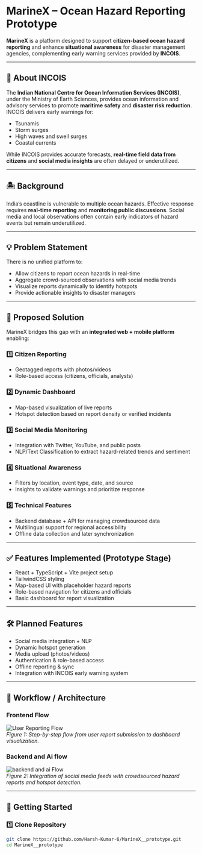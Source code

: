 # MarineX – Ocean Hazard Reporting Prototype

**MarineX** is a  platform designed to support **citizen-based ocean hazard reporting** and enhance **situational awareness** for disaster management agencies, complementing early warning services provided by **INCOIS**.

---

## 🌊 About INCOIS

The **Indian National Centre for Ocean Information Services (INCOIS)**, under the Ministry of Earth Sciences, provides ocean information and advisory services to promote **maritime safety** and **disaster risk reduction**. INCOIS delivers early warnings for:

- Tsunamis  
- Storm surges  
- High waves and swell surges  
- Coastal currents  

While INCOIS provides accurate forecasts, **real-time field data from citizens** and **social media insights** are often delayed or underutilized.

---

## 🏝 Background

India’s coastline is vulnerable to multiple ocean hazards. Effective response requires **real-time reporting** and **monitoring public discussions**. Social media and local observations often contain early indicators of hazard events but remain underutilized.

---

## 💡 Problem Statement

There is no unified platform to:

- Allow citizens to report ocean hazards in real-time  
- Aggregate crowd-sourced observations with social media trends  
- Visualize reports dynamically to identify hotspots  
- Provide actionable insights to disaster managers  

---

## 🔧 Proposed Solution

MarineX bridges this gap with an **integrated web + mobile platform** enabling:

### 1️⃣ Citizen Reporting
- Geotagged reports with photos/videos  
- Role-based access (citizens, officials, analysts)  

### 2️⃣ Dynamic Dashboard
- Map-based visualization of live reports  
- Hotspot detection based on report density or verified incidents  

### 3️⃣ Social Media Monitoring
- Integration with Twitter, YouTube, and public posts  
- NLP/Text Classification to extract hazard-related trends and sentiment  

### 4️⃣ Situational Awareness
- Filters by location, event type, date, and source  
- Insights to validate warnings and prioritize response  

### 5️⃣ Technical Features
- Backend database + API for managing crowdsourced data  
- Multilingual support for regional accessibility  
- Offline data collection and later synchronization  

---

## ✅ Features Implemented (Prototype Stage)

- React + TypeScript + Vite project setup  
- TailwindCSS styling  
- Map-based UI with placeholder hazard reports  
- Role-based navigation for citizens and officials  
- Basic dashboard for report visualization  

---

## 🛠 Planned Features

- Social media integration + NLP  
- Dynamic hotspot generation  
- Media upload (photos/videos)  
- Authentication & role-based access  
- Offline reporting & sync  
- Integration with INCOIS early warning system  

---

## 🔀 Workflow / Architecture

### Frontend Flow
![User Reporting Flow](assets/frontend.jpeg)  
*Figure 1: Step-by-step flow from user report submission to dashboard visualization.*

### Backend and Ai flow
![backend and ai Flow](assets/backend_and_ai.jpeg)  
*Figure 2: Integration of social media feeds with crowdsourced hazard reports and hotspot detection.*

---

## 🚀 Getting Started

### 1️⃣ Clone Repository
```bash
git clone https://github.com/Harsh-Kumar-6/MarineX__prototype.git
cd MarineX__prototype
